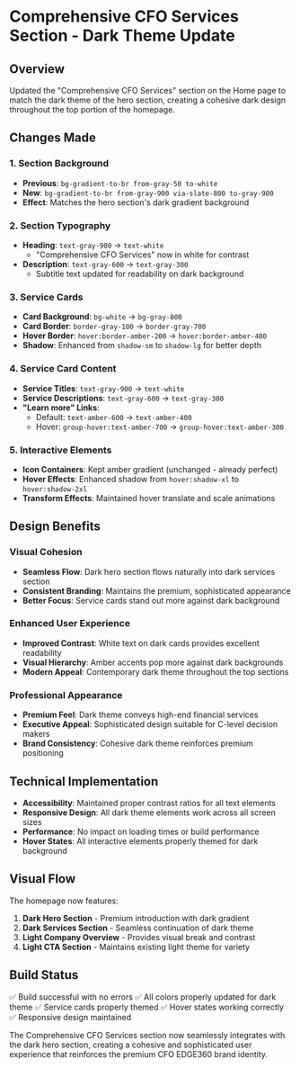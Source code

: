 # Comprehensive CFO Services Section - Dark Theme Update

## Overview
Updated the "Comprehensive CFO Services" section on the Home page to match the dark theme of the hero section, creating a cohesive dark design throughout the top portion of the homepage.

## Changes Made

### 1. Section Background
- **Previous**: `bg-gradient-to-br from-gray-50 to-white`
- **New**: `bg-gradient-to-br from-gray-900 via-slate-800 to-gray-900`
- **Effect**: Matches the hero section's dark gradient background

### 2. Section Typography
- **Heading**: `text-gray-900` → `text-white`
  - "Comprehensive CFO Services" now in white for contrast
- **Description**: `text-gray-600` → `text-gray-300`
  - Subtitle text updated for readability on dark background

### 3. Service Cards
- **Card Background**: `bg-white` → `bg-gray-800`
- **Card Border**: `border-gray-100` → `border-gray-700`
- **Hover Border**: `hover:border-amber-200` → `hover:border-amber-400`
- **Shadow**: Enhanced from `shadow-sm` to `shadow-lg` for better depth

### 4. Service Card Content
- **Service Titles**: `text-gray-900` → `text-white`
- **Service Descriptions**: `text-gray-600` → `text-gray-300`
- **"Learn more" Links**: 
  - Default: `text-amber-600` → `text-amber-400`
  - Hover: `group-hover:text-amber-700` → `group-hover:text-amber-300`

### 5. Interactive Elements
- **Icon Containers**: Kept amber gradient (unchanged - already perfect)
- **Hover Effects**: Enhanced shadow from `hover:shadow-xl` to `hover:shadow-2xl`
- **Transform Effects**: Maintained hover translate and scale animations

## Design Benefits

### Visual Cohesion
- **Seamless Flow**: Dark hero section flows naturally into dark services section
- **Consistent Branding**: Maintains the premium, sophisticated appearance
- **Better Focus**: Service cards stand out more against dark background

### Enhanced User Experience
- **Improved Contrast**: White text on dark cards provides excellent readability
- **Visual Hierarchy**: Amber accents pop more against dark backgrounds
- **Modern Appeal**: Contemporary dark theme throughout the top sections

### Professional Appearance
- **Premium Feel**: Dark theme conveys high-end financial services
- **Executive Appeal**: Sophisticated design suitable for C-level decision makers
- **Brand Consistency**: Cohesive dark theme reinforces premium positioning

## Technical Implementation
- **Accessibility**: Maintained proper contrast ratios for all text elements
- **Responsive Design**: All dark theme elements work across all screen sizes
- **Performance**: No impact on loading times or build performance
- **Hover States**: All interactive elements properly themed for dark background

## Visual Flow
The homepage now features:
1. **Dark Hero Section** - Premium introduction with dark gradient
2. **Dark Services Section** - Seamless continuation of dark theme
3. **Light Company Overview** - Provides visual break and contrast
4. **Light CTA Section** - Maintains existing light theme for variety

## Build Status
✅ Build successful with no errors
✅ All colors properly updated for dark theme
✅ Service cards properly themed
✅ Hover states working correctly
✅ Responsive design maintained

The Comprehensive CFO Services section now seamlessly integrates with the dark hero section, creating a cohesive and sophisticated user experience that reinforces the premium CFO EDGE360 brand identity.